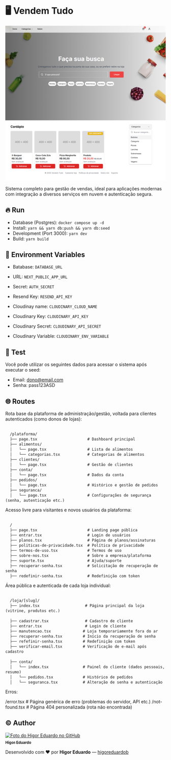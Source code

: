 # :desktop_computer: Vendem Tudo

<img src="./public/cover.png" alt="Cover projeto" />

Sistema completo para gestão de vendas, ideal para aplicações modernas com integração a diversos serviços em nuvem e autenticação segura.

## :fire: Run

- Database (Postgres): `docker compose up -d`
- Install: `yarn && yarn db:push && yarn db:seed`
- Development (Port 3000): `yarn dev`
- Build: `yarn build`

## :triangular_flag_on_post: Environment Variables

- Batabase: `DATABASE_URL`

- URL: `NEXT_PUBLIC_APP_URL`

- Secret: `AUTH_SECRET`

- Resend Key: `RESEND_API_KEY`

- Cloudinay name: `CLOUDINARY_CLOUD_NAME`
- Cloudinary Key: `CLOUDINARY_API_KEY`
- Cloudinary Secret: `CLOUDINARY_API_SECRET`
- Cloudinary Variable: `CLOUDINARY_ENV_VARIABLE`

## :test_tube: Test

Você pode utilizar os seguintes dados para acessar o sistema após executar o seed:

- Email: dono@email.com
- Senha: pass123ASD

## :globe_with_meridians: Routes

Rota base da plataforma de administração/gestão, voltada para clientes autenticados (como donos de lojas):

```

  /plataforma/
  ├── page.tsx                      # Dashboard principal
  ├── alimentos/
  │   └── page.tsx                  # Lista de alimentos
  │   └── categorias.tsx            # Categorias de alimentos
  ├── clientes/
  │   └── page.tsx                  # Gestão de clientes
  ├── conta/
  │   └── page.tsx                  # Dados da conta
  ├── pedidos/
  │   └── page.tsx                  # Histórico e gestão de pedidos
  ├── seguranca/
  │   └── page.tsx                  # Configurações de segurança (senha, autenticação etc.)

```

Acesso livre para visitantes e novos usuários da plataforma:

```

  /
  ├── page.tsx                      # Landing page pública
  ├── entrar.tsx                    # Login de usuários
  ├── planos.tsx                    # Página de planos/assinaturas
  ├── politicas-de-privacidade.tsx  # Política de privacidade
  ├── termos-de-uso.tsx             # Termos de uso
  ├── sobre-nos.tsx                 # Sobre a empresa/plataforma
  ├── suporte.tsx                   # Ajuda/suporte
  ├── recuperar-senha.tsx           # Solicitação de recuperação de senha
  ├── redefinir-senha.tsx           # Redefinição com token

```

Área pública e autenticada de cada loja individual:

```

  /loja/[slug]/
  ├── index.tsx                    # Página principal da loja (vitrine, produtos etc.)

  ├── cadastrar.tsx                # Cadastro de cliente
  ├── entrar.tsx                   # Login de cliente
  ├── manutencao.tsx              # Loja temporariamente fora do ar
  ├── recuperar-senha.tsx         # Início da recuperação de senha
  ├── refefinir-senha.tsx         # Redefinição com token
  ├── verificar-email.tsx         # Verificação de e-mail após cadastro

  ├── conta/
  │   └── index.tsx               # Painel do cliente (dados pessoais, resumo)
  │   └── pedidos.tsx             # Histórico de pedidos
  │   └── seguranca.tsx           # Alteração de senha e autenticação

```

Erros:

/error.tsx                         # Página genérica de erro (problemas do servidor, API etc.)
/not-found.tsx                     # Página 404 personalizada (rota não encontrada)

## :copyright: Author

<a href="https://github.com/higoreduardob">
  <img src="https://avatars.githubusercontent.com/u/58357516?v=4" width="100px;" alt="Foto do Higor Eduardo no GitHub"/><br>
  <sub><b>Higor Eduardo</b></sub>
</a>

Desenvolvido com :heart: por **Higor Eduardo** — [higoreduardob](https://github.com/higoreduardob)